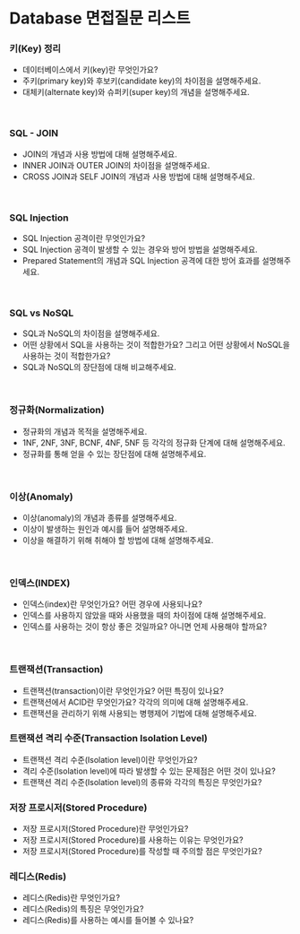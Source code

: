 # Database 면접질문 리스트

### 키(Key) 정리
+ 데이터베이스에서 키(key)란 무엇인가요?
+ 주키(primary key)와 후보키(candidate key)의 차이점을 설명해주세요.
+ 대체키(alternate key)와 슈퍼키(super key)의 개념을 설명해주세요.
<br>

### SQL - JOIN
+ JOIN의 개념과 사용 방법에 대해 설명해주세요.
+ INNER JOIN과 OUTER JOIN의 차이점을 설명해주세요.
+ CROSS JOIN과 SELF JOIN의 개념과 사용 방법에 대해 설명해주세요.
<br>

### SQL Injection
+ SQL Injection 공격이란 무엇인가요?
+ SQL Injection 공격이 발생할 수 있는 경우와 방어 방법을 설명해주세요.
+ Prepared Statement의 개념과 SQL Injection 공격에 대한 방어 효과를 설명해주세요.
<br>

### SQL vs NoSQL
+ SQL과 NoSQL의 차이점을 설명해주세요.
+ 어떤 상황에서 SQL을 사용하는 것이 적합한가요? 그리고 어떤 상황에서 NoSQL을 사용하는 것이 적합한가요?
+ SQL과 NoSQL의 장단점에 대해 비교해주세요.
<br>
 
### 정규화(Normalization)
+ 정규화의 개념과 목적을 설명해주세요.
+ 1NF, 2NF, 3NF, BCNF, 4NF, 5NF 등 각각의 정규화 단계에 대해 설명해주세요.
+ 정규화를 통해 얻을 수 있는 장단점에 대해 설명해주세요.
<br>
 
### 이상(Anomaly)
+ 이상(anomaly)의 개념과 종류를 설명해주세요.
+ 이상이 발생하는 원인과 예시를 들어 설명해주세요.
+ 이상을 해결하기 위해 취해야 할 방법에 대해 설명해주세요.
<br>

### 인덱스(INDEX)
+ 인덱스(index)란 무엇인가요? 어떤 경우에 사용되나요?
+ 인덱스를 사용하지 않았을 때와 사용했을 때의 차이점에 대해 설명해주세요.
+ 인덱스를 사용하는 것이 항상 좋은 것일까요? 아니면 언제 사용해야 할까요?
<br>
 
### 트랜잭션(Transaction)
+ 트랜잭션(transaction)이란 무엇인가요? 어떤 특징이 있나요?
+ 트랜잭션에서 ACID란 무엇인가요? 각각의 의미에 대해 설명해주세요.
+ 트랜잭션을 관리하기 위해 사용되는 병행제어 기법에 대해 설명해주세요.

### 트랜잭션 격리 수준(Transaction Isolation Level)
+ 트랜잭션 격리 수준(Isolation level)이란 무엇인가요?
+ 격리 수준(Isolation level)에 따라 발생할 수 있는 문제점은 어떤 것이 있나요?
+ 트랜잭션 격리 수준(Isolation level)의 종류와 각각의 특징은 무엇인가요?

### 저장 프로시저(Stored Procedure)
+ 저장 프로시저(Stored Procedure)란 무엇인가요?
+ 저장 프로시저(Stored Procedure)를 사용하는 이유는 무엇인가요?
+ 저장 프로시저(Stored Procedure)를 작성할 때 주의할 점은 무엇인가요?

### 레디스(Redis)
+ 레디스(Redis)란 무엇인가요?
+ 레디스(Redis)의 특징은 무엇인가요?
+ 레디스(Redis)를 사용하는 예시를 들어볼 수 있나요?